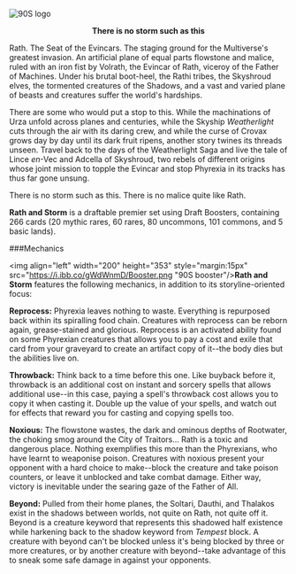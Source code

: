 ![90S logo](%logo% "Rath and Storm")


**<p style="text-align: center;">There is no storm such as this</p>**

Rath. The Seat of the Evincars. The staging ground for the Multiverse's greatest invasion. An artificial plane of equal parts flowstone and malice, ruled with an iron fist by Volrath, the Evincar of Rath, viceroy of the Father of Machines. Under his brutal boot-heel, the Rathi tribes, the Skyshroud elves, the tormented creatures of the Shadows, and a vast and varied plane of beasts and creatures suffer the world's hardships.

There are some who would put a stop to this. While the machinations of Urza unfold across planes and centuries, while the Skyship *Weatherlight* cuts through the air with its daring crew, and while the curse of Crovax grows day by day until its dark fruit ripens, another story twines its threads unseen. Travel back to the days of the Weatherlight Saga and live the tale of Lince *en*-Vec and Adcella of Skyshroud, two rebels of different origins whose joint mission to topple the Evincar and stop Phyrexia in its tracks has thus far gone unsung. 

There is no storm such as this. There is no malice quite like Rath.

**Rath and Storm** is a draftable premier set using Draft Boosters, containing 266 cards (20 mythic rares, 60 rares, 80 uncommons, 101 commons, and 5 basic lands).

###Mechanics

<img align="left" width="200" height="353" style="margin:15px" src="https://i.ibb.co/gWdWnmD/Booster.png "90S booster"/>**Rath and Storm** features the following mechanics, in addition to its storyline-oriented focus:

**Reprocess:** Phyrexia leaves nothing to waste. Everything is repurposed back within its spiralling food chain. Creatures with reprocess can be reborn again, grease-stained and glorious. Reprocess is an activated ability found on some Phyrexian creatures that allows you to pay a cost and exile that card from your graveyard to create an artifact copy of it--the body dies but the abilities live on.

**Throwback:** Think back to a time before this one. Like buyback before it, throwback is an additional cost on instant and sorcery spells that allows additional use--in this case, paying a spell's throwback cost allows you to copy it when casting it. Double up the value of your spells, and watch out for effects that reward you for casting and copying spells too.

**Noxious:** The flowstone wastes, the dark and ominous depths of Rootwater, the choking smog around the City of Traitors... Rath is a toxic and dangerous place. Nothing exemplifies this more than the Phyrexians, who have learnt to weaponise poison. Creatures with noxious present your opponent with a hard choice to make--block the creature and take poison counters, or leave it unblocked and take combat damage. Either way, victory is inevitable under the searing gaze of the Father of All.

**Beyond:** Pulled from their home planes, the Soltari, Dauthi, and Thalakos exist in the shadows between worlds, not quite on Rath, not quite off it. Beyond is a creature keyword that represents this shadowed half existence while harkening back to the shadow keyword from *Tempest* block. A creature with beyond can't be blocked unless it's being blocked by three or more creatures, or by another creature with beyond--take advantage of this to sneak some safe damage in against your opponents. 